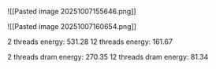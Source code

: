 ![[Pasted image 20251007155646.png]]

![[Pasted image 20251007160654.png]]

2 threads energy:  531.28 
12 threads energy: 161.67

2 threads dram energy: 270.35
12 threads dram energy: 81.34 

